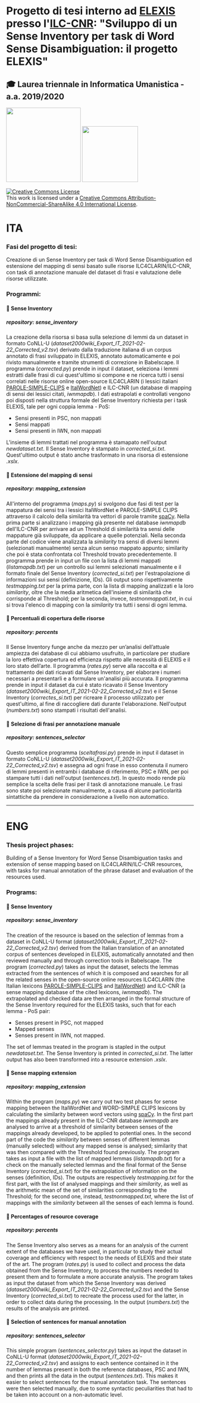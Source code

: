 # Progetto di tesi interno ad [ELEXIS](https://elex.is/) presso l'[ILC-CNR](https://github.com/cnr-ilc): "Sviluppo di un Sense Inventory per task di Word Sense Disambiguation: il progetto ELEXIS"
## 🎓 Laurea triennale in Informatica Umanistica - a.a. 2019/2020


<div> <img src="https://apre.it/wp-content/uploads/2021/01/logo_uni-pisa.png" width="200" /> 
<img src="https://elex.is/wp-content/uploads/2018/10/ilc-400-300x238.png" width="150" />
</div>

<a rel="license" href="http://creativecommons.org/licenses/by-nc-sa/4.0/"><img alt="Creative Commons License" style="border-width:0" src="https://i.creativecommons.org/l/by-nc-sa/4.0/80x15.png" /></a><br />This work is licensed under a <a rel="license" href="http://creativecommons.org/licenses/by-nc-sa/4.0/">Creative Commons Attribution-NonCommercial-ShareAlike 4.0 International License</a>. 

# ITA

### Fasi del progetto di tesi:
Creazione di un Sense Inventory per task di Word Sense Disambiguation ed estensione del mapping di sensi basato sulle risorse ILC4CLARIN/ILC-CNR, con task di annotazione manuale del dataset di frasi e valutazione delle risorse utilizzate. 

### Programmi:

#### 📍 Sense Inventory
##### repository: *sense_inventory*
La creazione della risorsa si basa sulla selezione di lemmi da un dataset in formato CoNLL-U (*dataset2000wiki_Export_IT_2021-02-22_Corrected_v2.tsv*) derivato dalla traduzione italiana di un corpus annotato di frasi sviluppato in ELEXIS, annotato automaticamente e poi rivisto manualmente e tramite strumenti di correzione in Babelscape.
Il programma (*corrected.py*) prende in input il dataset, seleziona i lemmi estratti dalle frasi di cui quest'ultimo si compone e ne ricerca tutti i sensi correlati nelle risorse online open-source ILC4CLARIN (i lessici italiani [PAROLE-SIMPLE-CLIPS](https://dspace-clarin-it.ilc.cnr.it/repository/xmlui/handle/20.500.11752/ILC-88?show=full) e [ItalWordNet](https://dspace-clarin-it.ilc.cnr.it/repository/xmlui/handle/20.500.11752/ILC-62)) e ILC-CNR (un database di mapping di sensi dei lessici citati, *iwnmapdb*). 
I dati estrapolati e controllati vengono poi disposti nella struttura formale del Sense Inventory richiesta per i task ELEXIS, tale per ogni coppia lemma - PoS:
* Sensi presenti in PSC, non mappati
* Sensi mappati
* Sensi presenti in IWN, non mappati

L'insieme di lemmi trattati nel programma è stamapato nell'output *newdataset.txt*.
Il Sense Inventory è stampato in *corrected_si.txt*. Quest'ultimo output è stato anche trasformato in una risorsa di estensione *.xslx*.

#### 📍 Estensione del mapping di sensi
##### repository: *mapping_extension*
All'interno del programma (*maps.py*) si svolgono due fasi di test per la mappatura dei sensi tra i lessici ItalWordNet e PAROLE-SIMPLE CLIPS attraverso il calcolo della similarità tra vettori di parole tramite [spaCy](https://github.com/explosion/spaCy). Nella prima parte si analizzano i mapping già presente nel database *iwnmapdb* dell'ILC-CNR per arrivare ad un Threshold di similarità tra sensi delle mappature già sviluppate, da applicare a quelle potenziali. Nella seconda parte del codice viene analizzata la *similarity* tra sensi di diversi lemmi (selezionati manualmente) senza alcun senso mappato appunto; similarity che poi è stata confrontata col Threshold trovato precedentemente.
Il programma prende in input un file con la lista di lemmi mappati (*listamapdb.txt*) per un controllo sui lemmi selezionati manualmente e il formato finale del Sense Inventory (*corrected_si.txt*) per l'estrapolazione di informazioni sui sensi (definizione, IDs). Gli output sono rispettivamente *testmapping.txt* per la prima parte, con la lista di mapping analizzati e la loro *similarity*, oltre che la media aritmetica dell'insieme di similarità che corrisponde al Threshold; per la seconda, invece, *testnonmappati.txt*, in cui si trova l'elenco di mapping con la *similarity* tra tutti i sensi di ogni lemma. 

#### 📍 Percentuali di copertura delle risorse 
##### repository: *percents*
Il Sense Inventory funge anche da mezzo per un’analisi dell’attuale ampiezza dei database di cui abbiamo usufruito, in particolare per studiare la loro effettiva copertura ed efficienza rispetto alle necessità di ELEXIS e il loro stato dell’arte. Il programma (*rates.py*) serve alla raccolta e al trattamento dei dati ricavati dal Sense Inventory, per elaborare i numeri necessari a presentarli e a formulare un'analisi più accurata.
Il programma prende in input il dataset da cui è stato ricavato il Sense Inventory (*dataset2000wiki_Export_IT_2021-02-22_Corrected_v2.tsv*) e il Sense Inventory (*correctes_si.txt*) per ricreare il processo utilizzato per quest'ultimo, al fine di raccogliere dati durante l'elaborazione. Nell'output (*numbers.txt*) sono stampati i risultati dell'analisi.

#### 📍 Selezione di frasi per annotazione manuale
##### repository: *sentences_selector*
Questo semplice programma (*sceltafrasi.py*) prende in input il dataset in formato CoNLL-U (*dataset2000wiki_Export_IT_2021-02-22_Corrected_v2.tsv*) e assegna ad ogni frase in esso contenuta il numero di lemmi presenti in entrambi i database di riferimento, PSC e IWN, per poi stampare tutti i dati nell'output (*sentences.txt*). In questo modo rende più semplice la scelta delle frasi per il task di annotazione manuale. Le frasi sono state poi selezionate manualmente, a causa di alcune particolarità sintattiche da prendere in considerazione a livello non automatico.

---

# ENG

### Thesis project phases:
Building of a Sense Inventory for Word Sense Disambiguation tasks and extension of sense mapping based on ILC4CLARIN/ILC-CNR resources, with tasks for manual annotation of the phrase dataset and evaluation of the resources used. 

### Programs:

#### 📍 Sense Inventory
##### repository: *sense_inventory*
The creation of the resource is based on the selection of lemmas from a dataset in CoNLL-U format (*dataset2000wiki_Export_IT_2021-02-22_Corrected_v2.tsv*) derived from the Italian translation of an annotated corpus of sentences developed in ELEXIS, automatically annotated and then reviewed manually and through correction tools in Babelscape.
The program (*corrected.py*) takes as input the dataset, selects the lemmas extracted from the sentences of which it is composed and searches for all the related senses in the open-source online resources ILC4CLARIN (the Italian lexicons [PAROLE-SIMPLE-CLIPS](https://dspace-clarin-it.ilc.cnr.it/repository/xmlui/handle/20.500.11752/ILC-88?show=full) and [ItalWordNet](https://dspace-clarin-it.ilc.cnr.it/repository/xmlui/handle/20.500.11752/ILC-62)) and ILC-CNR (a sense mapping database of the cited lexicons, *iwnmapdb*). 
The extrapolated and checked data are then arranged in the formal structure of the Sense Inventory required for the ELEXIS tasks, such that for each lemma - PoS pair:
* Senses present in PSC, not mapped
* Mapped senses
* Senses present in IWN, not mapped.

The set of lemmas treated in the program is stapled in the output *newdataset.txt*.
The Sense Inventory is printed in *corrected_si.txt*. The latter output has also been transformed into a resource extension *.xslx*.

#### 📍 Sense mapping extension
##### repository: *mapping_extension*
Within the program (*maps.py*) we carry out two test phases for sense mapping between the ItalWordNet and WORD-SIMPLE CLIPS lexicons by calculating the similarity between word vectors using [spaCy](https://github.com/explosion/spaCy). In the first part the mappings already present in the ILC-CNR database *iwnmapdb* are analysed to arrive at a threshold of similarity between senses of the mappings already developed, to be applied to potential ones. In the second part of the code the *similarity* between senses of different lemmas (manually selected) without any mapped sense is analysed; similarity that was then compared with the Threshold found previously.
The program takes as input a file with the list of mapped lemmas (*listamapdb.txt*) for a check on the manually selected lemmas and the final format of the Sense Inventory (*corrected_si.txt*) for the extrapolation of information on the senses (definition, IDs). The outputs are respectively *testmapping.txt* for the first part, with the list of analysed mappings and their *similarity*, as well as the arithmetic mean of the set of similarities corresponding to the Threshold; for the second one, instead, *testnonmapped.txt*, where the list of mappings with the *similarity* between all the senses of each lemma is found. 

#### 📍 Percentages of resource coverage 
##### repository: *percents*
The Sense Inventory also serves as a means for an analysis of the current extent of the databases we have used, in particular to study their actual coverage and efficiency with respect to the needs of ELEXIS and their state of the art. The program (*rates.py*) is used to collect and process the data obtained from the Sense Inventory, to process the numbers needed to present them and to formulate a more accurate analysis.
The program takes as input the dataset from which the Sense Inventory was derived (*dataset2000wiki_Export_IT_2021-02-22_Corrected_v2.tsv*) and the Sense Inventory (*corrected_si.txt*) to recreate the process used for the latter, in order to collect data during the processing. In the output (*numbers.txt*) the results of the analysis are printed.

#### 📍 Selection of sentences for manual annotation
##### repository: *sentences_selector*
This simple program (*sentences_selector.py*) takes as input the dataset in CoNLL-U format (*dataset2000wiki_Export_IT_2021-02-22_Corrected_v2.tsv*) and assigns to each sentence contained in it the number of lemmas present in both the reference databases, PSC and IWN, and then prints all the data in the output (*sentences.txt*). This makes it easier to select sentences for the manual annotation task. The sentences were then selected manually, due to some syntactic peculiarities that had to be taken into account on a non-automatic level.

